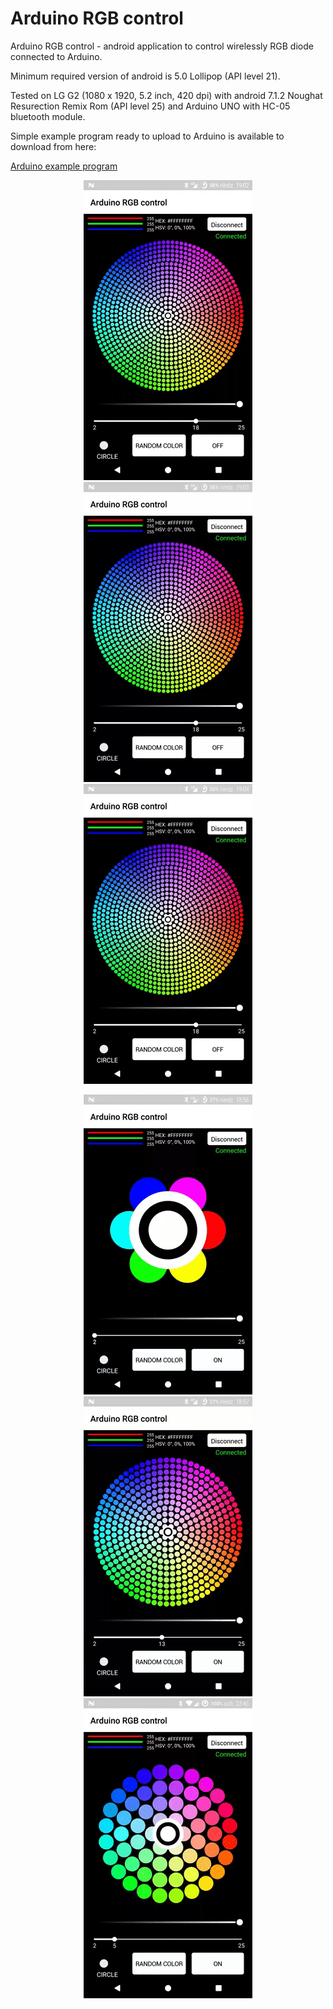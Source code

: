 # Arduino RGB control
Arduino RGB control - android application to control wirelessly RGB diode connected to Arduino. 

Minimum required version of android is 5.0 Lollipop (API level 21).
<p>Tested on LG G2 (1080 x 1920, 5.2 inch, 420 dpi) with android 7.1.2 Noughat Resurection Remix Rom (API level 25) and Arduino UNO with HC-05 bluetooth module.</br>

<p>Simple example program ready to upload to Arduino is available to download from here:</br>

[Arduino example program](https://github.com/divid3d/ArduinoRGBcontrol/blob/master/AduinoRGBcontrol.ino)

<p align="center">
<img src="https://github.com/divid3d/ArduinoRGBcontrol/blob/master/select-gif.gif?raw=true"/>
<img src="https://github.com/divid3d/ArduinoRGBcontrol/blob/master/random-gif.gif?raw=true"/>
<img src="https://github.com/divid3d/ArduinoRGBcontrol/blob/master/lightness-gif.gif?raw=true"/>
</p>


<p align="center">
<img src="https://github.com/divid3d/ArduinoRGBcontrol/blob/master/density-gif.gif?raw=true"/>
<img src="https://github.com/divid3d/ArduinoRGBcontrol/blob/master/render-mode-gif.gif?raw=true"/>
<img src="https://github.com/divid3d/ArduinoRGBcontrol/blob/master/app-gif.gif?raw=true"/>
</p>



